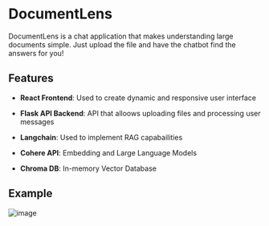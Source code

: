 # DocumentLens

DocumentLens is a chat application that makes understanding large documents simple. Just upload the file and have the chatbot find the answers for you!

## Features

- **React Frontend**: Used to create dynamic and responsive user interface

- **Flask API Backend**: API that alloows uploading files and processing user messages
  
- **Langchain**: Used to implement RAG capabailities

- **Cohere API**: Embedding and Large Language Models

- **Chroma DB**: In-memory Vector Database

## Example

![image](https://github.com/ArruranK/DocumentLens/assets/72510002/da7f53ee-9e74-4039-9966-9acbdace8081)
